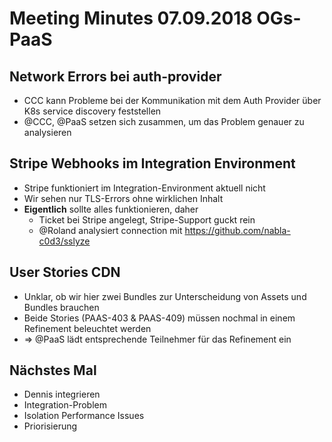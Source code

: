 # Meeting Minutes 07.09.2018 OGs-PaaS

## Network Errors bei auth-provider

- CCC kann Probleme bei der Kommunikation mit dem Auth Provider über K8s service discovery feststellen
- @CCC, @PaaS setzen sich zusammen, um das Problem genauer zu analysieren

## Stripe Webhooks im Integration Environment

- Stripe funktioniert im Integration-Environment aktuell nicht
- Wir sehen nur TLS-Errors ohne wirklichen Inhalt
- **Eigentlich** sollte alles funktionieren, daher
	- Ticket bei Stripe angelegt, Stripe-Support guckt rein
	- @Roland analysiert connection mit https://github.com/nabla-c0d3/sslyze

## User Stories CDN

- Unklar, ob wir hier zwei Bundles zur Unterscheidung von Assets und Bundles brauchen
- Beide Stories (PAAS-403 & PAAS-409) müssen nochmal in einem Refinement beleuchtet werden
- => @PaaS lädt entsprechende Teilnehmer für das Refinement ein

## Nächstes Mal

- Dennis integrieren
- Integration-Problem
- Isolation Performance Issues
- Priorisierung